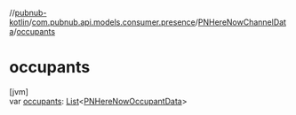 //[pubnub-kotlin](../../../index.md)/[com.pubnub.api.models.consumer.presence](../index.md)/[PNHereNowChannelData](index.md)/[occupants](occupants.md)

# occupants

[jvm]\
var [occupants](occupants.md): [List](https://kotlinlang.org/api/latest/jvm/stdlib/kotlin.collections/-list/index.html)&lt;[PNHereNowOccupantData](../-p-n-here-now-occupant-data/index.md)&gt;
